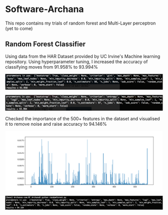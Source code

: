 # Software-Archana
This repo contains my trials of random forest and Multi-Layer perceptron (yet to come)

## Random Forest Classifier 
Using data from the HAR Dataset provided by UC Irvine's Machine learning repository. 
Using hyperparameter tuning, I increased the accuracy of classifying moves from 91.958% to 93.994% 

![](https://github.com/tha-dance/Software-Archana/blob/master/RF/Screen%20Shot%202019-02-20%20at%2011.39.05%20AM.png)

![](https://github.com/tha-dance/Software-Archana/blob/master/RF/Screen%20Shot%202019-02-20%20at%2011.38.47%20AM.png)

Checked the importance of the 500+ features in the dataset and visualised it to remove noise and raise accuracy to 94.146%

![](https://github.com/tha-dance/Software-Archana/blob/master/RF/Screen%20Shot%202019-02-21%20at%2011.03.14%20PM.png)


![](https://github.com/tha-dance/Software-Archana/blob/master/RF/Screen%20Shot%202019-02-21%20at%2011.40.36%20PM.png)
